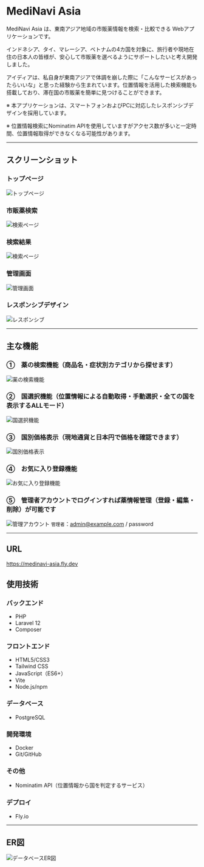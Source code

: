 # MediNavi Asia

MediNavi Asia は、東南アジア地域の市販薬情報を検索・比較できる Webアプリケーションです。

インドネシア、タイ、マレーシア、ベトナムの4カ国を対象に、旅行者や現地在住の日本人の皆様が、安心して市販薬を選べるようにサポートしたいと考え開発しました。

アイディアは、私自身が東南アジアで体調を崩した際に「こんなサービスがあったらいいな」と思った経験から生まれています。位置情報を活用した検索機能も搭載しており、滞在国の市販薬を簡単に見つけることができます。

※ 本アプリケーションは、スマートフォンおよびPCに対応したレスポンシブデザインを採用しています。

※ 位置情報検索にNominatim APIを使用していますがアクセス数が多いと一定時間、位置情報取得ができなくなる可能性があります。

---

## スクリーンショット

### トップページ
![トップページ](docs/images/welcome.png)

### 市販薬検索
![検索ページ](docs/images/home.png)

### 検索結果
![検索ページ](docs/images/search.png)

### 管理画面
![管理画面](docs/images/management.png)

### レスポンシブデザイン
![レスポンシブ](docs/images/respo.png)

---

## 主な機能

### ①　薬の検索機能（商品名・症状別カテゴリから探せます）
![薬の検索機能](docs/images/search２.png)
### ②　国選択機能（位置情報による自動取得・手動選択・全ての国を表示するALLモード）
![国選択機能](docs/images/iti.png)
### ③　国別価格表示（現地通貨と日本円で価格を確認できます）
![国別価格表示](docs/images/car.png)
### ④　お気に入り登録機能
![お気に入り登録機能](docs/images/favorite.png)
### ⑤　管理者アカウントでログインすれば薬情報管理（登録・編集・削除）が可能です
![管理アカウント](docs/images/admin.png)
```管理者```：admin@example.com / password

---

## URL
  https://medinavi-asia.fly.dev

## 使用技術

### バックエンド
- PHP
- Laravel 12
- Composer

### フロントエンド
- HTML5/CSS3
- Tailwind CSS
- JavaScript（ES6+）
- Vite
- Node.js/npm

### データベース
- PostgreSQL

### 開発環境
- Docker
- Git/GitHub

### その他
- Nominatim API（位置情報から国を判定するサービス）

### デプロイ
- Fly.io

---

## ER図
![データベースER図](docs/images/database_schema.png)